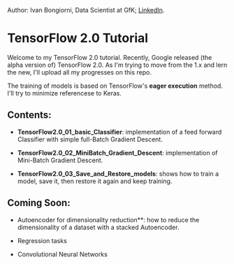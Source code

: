Author: Ivan Bongiorni, Data Scientist at GfK; [LinkedIn](https://www.linkedin.com/in/ivan-bongiorni-b8a583164/).

# TensorFlow 2.0 Tutorial



Welcome to my TensorFlow 2.0 tutorial.
Recently, Google released (the alpha version of) TensorFlow 2.0. As I'm trying to move from the 1.x and lern the new, I'll upload all my progresses on this repo.

The training of models is based on TensorFlow's **eager execution** method. I'll try to minimize referencese to Keras.



## Contents:

- **TensorFlow2.0_01_basic_Classifier**:  implementation of a feed forward Classifier with simple full-Batch Gradient Descent.

- **TensorFlow2.0_02_MiniBatch_Gradient_Descent**:  implementation of Mini-Batch Gradient Descent.

- **TensorFlow2.0_03_Save_and_Restore_models**:  shows how to train a model, save it, then restore it again and keep training.


## Coming Soon:

- Autoencoder for dimensionality reduction**:  how to reduce the dimensionality of a dataset with a stacked Autoencoder.

- Regression tasks

- Convolutional Neural Networks
